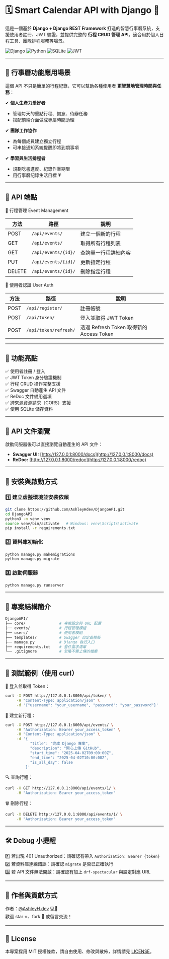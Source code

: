 # 🗓️ Smart Calendar API with Django 🐍

這是一個基於 **Django + Django REST Framework** 打造的智慧行事曆系統，支援使用者註冊、JWT 驗證，並提供完整的 **行程 CRUD 管理 API**。適合用於個人日程工具、團隊排程服務等場景。

![Django](https://img.shields.io/badge/Django-5.1.7-green?logo=django&style=flat-square)
![Python](https://img.shields.io/badge/Python-3.10-blue?logo=python)
![SQLite](https://img.shields.io/badge/SQLite-3-lightgrey?logo=sqlite)
![JWT](https://img.shields.io/badge/JWT-Authorization-yellow)

---

## 📌 行事曆功能應用場景

這個 API 不只是簡單的行程紀錄，它可以幫助各種使用者 **更智慧地管理時間與任務**：

✔ **個人生產力愛好者**  
- 管理每天的重點行程、備忘、待辦任務  
- 搭配前端介面做成專屬時間助理  

✔ **團隊工作協作**  
- 為每個成員建立獨立行程  
- 可串接通知系統提醒即將到期事項  

✔ **學習與生活排程者**  
- 規劃唸書進度、紀錄作業期限  
- 用行事曆記錄生活目標 💗

---

## 🧩 API 端點

📅 行程管理 Event Management

| 方法 | 路徑 | 說明 |
|------|------|------|
| POST | `/api/events/` | 建立一個新的行程 |
| GET | `/api/events/` | 取得所有行程列表 |
| GET | `/api/events/{id}/` | 查詢單一行程詳細內容 |
| PUT | `/api/events/{id}/` | 更新指定行程 |
| DELETE | `/api/events/{id}/` | 刪除指定行程 |

🔑 使用者認證 User Auth

| 方法 | 路徑 | 說明 |
|------|------|------|
| POST | `/api/register/` | 註冊帳號 |
| POST | `/api/token/` | 登入並取得 JWT Token |
| POST | `/api/token/refresh/` | 透過 Refresh Token 取得新的 Access Token |

---

## 🌟 功能亮點

✅ 使用者註冊 / 登入  
✅ JWT Token 身分驗證機制  
✅ 行程 CRUD 操作完整支援  
✅ Swagger 自動產生 API 文件  
✅ ReDoc 文件備用選項  
✅ 跨來源資源請求（CORS）支援  
✅ 使用 SQLite 儲存資料  

---

## 📖 API 文件瀏覽

啟動伺服器後可以直接瀏覽自動產生的 API 文件：

- **Swagger UI:** [http://127.0.0.1:8000/docs](http://127.0.0.1:8000/docs)  
- **ReDoc:** [http://127.0.0.1:8000/redoc](http://127.0.0.1:8000/redoc)

---

## 🚀 安裝與啟動方式

### 1️⃣ 建立虛擬環境並安裝依賴
```bash
git clone https://github.com/AshleyHdev/DjangoAPI.git
cd DjangoAPI
python3 -m venv venv
source venv/bin/activate   # Windows: venv\Scripts\activate
pip install -r requirements.txt
```

### 2️⃣ 資料庫初始化
```bash
python manage.py makemigrations
python manage.py migrate
```

### 3️⃣ 啟動伺服器
```bash
python manage.py runserver
```

---

## 📁 專案結構簡介
```bash
DjangoAPI/
├── core/               # 專案設定與 URL 配置
├── events/             # 行程管理模組
├── users/              # 使用者模組
├── templates/          # Swagger 自定義模板
├── manage.py           # Django 執行入口
├── requirements.txt    # 套件需求清單
└── .gitignore          # 忽略不需上傳的檔案
```

---

## 🧪 測試範例（使用 curl）

🔐 登入並取得 Token：
```bash
curl -X POST http://127.0.0.1:8000/api/token/ \
     -H "Content-Type: application/json" \
     -d '{"username": "your_username", "password": "your_password"}'
```

📅 建立新行程：
```bash
curl -X POST http://127.0.0.1:8000/api/events/ \
     -H "Authorization: Bearer your_access_token" \
     -H "Content-Type: application/json" \
     -d '{
           "title": "完成 Django 專案",
           "description": "開心上傳 GitHub",
           "start_time": "2025-04-02T09:00:00Z",
           "end_time": "2025-04-02T10:00:00Z",
           "is_all_day": false
         }'
```

🔍 查詢行程：
```bash
curl -X GET http://127.0.0.1:8000/api/events/1/ \
     -H "Authorization: Bearer your_access_token"
```

🗑️ 刪除行程：
```bash
curl -X DELETE http://127.0.0.1:8000/api/events/1/ \
     -H "Authorization: Bearer your_access_token"
```

---

## 🛠 Debug 小提醒

1️⃣ 若出現 401 Unauthorized：請確認有帶入 `Authorization: Bearer {token}`  
2️⃣ 若資料庫連線錯誤：請確認 `migrate` 是否已正確執行  
3️⃣ 若 API 文件無法開啟：請確認有加上 `drf-spectacular` 與設定對應 URL  

---

## 💙 作者與貢獻方式

作者：[@AshleyH.dev](https://github.com/AshleyHdev) 💻🎨  
歡迎 star ⭐、fork 🍴 或留言交流！

---

## 📜 License

本專案採用 MIT 授權條款，請自由使用、修改與散佈，詳情請見 [LICENSE](./LICENSE)。
